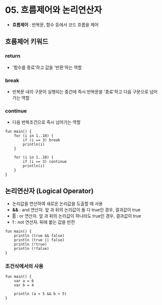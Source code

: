 # 05. 흐름제어와 논리연산자
- **흐름제어** : 반복문, 함수 등에서 코드 흐름을 제어

## 흐름제어 키워드
### return
- '함수를 종료'하고 값을 '반환'하는 역할

### break
- 반복문 내의 구문이 실행되는 중간에 즉시 반복문을 '종료'하고 다음 구문으로 넘어가는 역할

### continue
- 다음 반복조건으로 즉시 넘어가는 역할

```{.kotlin}
fun main() {
    for (i in 1..10) {
        if (i == 3) break
        println(i)
    }

    for (i in 1..10) {
        if (i == 3) continue
        println(i)
    }
}
```

## 논리연산자 (Logical Operator)
- 논리값을 연산하여 새로운 논리값을 도출할 때 사용
- **&&** : and 연산자. 앞 과 뒤의 논리값이 둘 다 true인 경우, 결과값이 true
- **||** : or 연산자. 앞 과 뒤의 논리값이 하나라도 true인 경우, 결과값이 true
- **!** : not 연산자. 뒤에 붙는 값을 반전
```{.kotlin}
fun main() {
    println (true && false)
    println (true || false)
    println (!true)
    println (!false)
}
```

### 조건식에서의 사용
```{.kotlin}
fun main() {
    var a = 6
    var b = 4

    println (a > 5 && b > 5)
}
```
